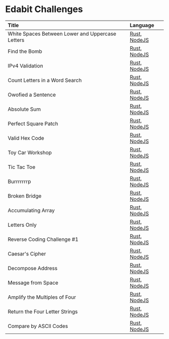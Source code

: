 # Edabit Challenges

| Title                                            | Language                                         |
| :----------------------------------------------- | :----------------------------------------------- |
| White Spaces Between Lower and Uppercase Letters | [Rust][edabit-rust-01], [NodeJS][edabit-node-01] |
| Find the Bomb                                    | [Rust][edabit-rust-02], [NodeJS][edabit-node-02] |
| IPv4 Validation                                  | [Rust][edabit-rust-03], [NodeJS][edabit-node-03] |
| Count Letters in a Word Search                   | [Rust][edabit-rust-04], [NodeJS][edabit-node-04] |
| Owofied a Sentence                               | [Rust][edabit-rust-05], [NodeJS][edabit-node-05] |
| Absolute Sum                                     | [Rust][edabit-rust-06], [NodeJS][edabit-node-06] |
| Perfect Square Patch                             | [Rust][edabit-rust-07], [NodeJS][edabit-node-07] |
| Valid Hex Code                                   | [Rust][edabit-rust-08], [NodeJS][edabit-node-08] |
| Toy Car Workshop                                 | [Rust][edabit-rust-09], [NodeJS][edabit-node-09] |
| Tic Tac Toe                                      | [Rust][edabit-rust-10], [NodeJS][edabit-node-10] |
| Burrrrrrrp                                       | [Rust][edabit-rust-11], [NodeJS][edabit-node-11] |
| Broken Bridge                                    | [Rust][edabit-rust-12], [NodeJS][edabit-node-12] |
| Accumulating Array                               | [Rust][edabit-rust-13], [NodeJS][edabit-node-13] |
| Letters Only                                     | [Rust][edabit-rust-14], [NodeJS][edabit-node-14] |
| Reverse Coding Challenge #1                      | [Rust][edabit-rust-15], [NodeJS][edabit-node-15] |
| Caesar's Cipher                                  | [Rust][edabit-rust-16], [NodeJS][edabit-node-16] |
| Decompose Address                                | [Rust][edabit-rust-17], [NodeJS][edabit-node-17] |
| Message from Space                               | [Rust][edabit-rust-18], [NodeJS][edabit-node-18] |
| Amplify the Multiples of Four                    | [Rust][edabit-rust-19], [NodeJS][edabit-node-19] |
| Return the Four Letter Strings                   | [Rust][edabit-rust-20], [NodeJS][edabit-node-20] |
| Compare by ASCII Codes                           | [Rust][edabit-rust-21], [NodeJS][edabit-node-21] |

[edabit-rust-01]: https://github.com/Tagnard/challanges/blob/2b859ace6792f3736881d65cbad943ffc1f6b555/edabit/rust/src/lib.rs#L5-L12
[edabit-node-01]: https://github.com/Tagnard/challanges/blob/e0f7406a09d1e63bf0a529ecc5cfeba555d680a0/edabit/nodejs/src/lib.js#L1-L4
[edabit-rust-02]: https://github.com/Tagnard/challanges/blob/2b859ace6792f3736881d65cbad943ffc1f6b555/edabit/rust/src/lib.rs#L21-L30
[edabit-node-02]: https://github.com/Tagnard/challanges/blob/e0f7406a09d1e63bf0a529ecc5cfeba555d680a0/edabit/nodejs/src/lib.js#L6-L10
[edabit-rust-03]: https://github.com/Tagnard/challanges/blob/2b859ace6792f3736881d65cbad943ffc1f6b555/edabit/rust/src/lib.rs#L39-L58
[edabit-node-03]: https://github.com/Tagnard/challanges/blob/e0f7406a09d1e63bf0a529ecc5cfeba555d680a0/edabit/nodejs/src/lib.js#L12-L23
[edabit-rust-04]: https://github.com/Tagnard/challanges/blob/2b859ace6792f3736881d65cbad943ffc1f6b555/edabit/rust/src/lib.rs#L70-L83
[edabit-node-04]: https://github.com/Tagnard/challanges/blob/e0f7406a09d1e63bf0a529ecc5cfeba555d680a0/edabit/nodejs/src/lib.js#L25-L36
[edabit-rust-05]: https://github.com/Tagnard/challanges/blob/2b859ace6792f3736881d65cbad943ffc1f6b555/edabit/rust/src/lib.rs#L102-L109
[edabit-node-05]: https://github.com/Tagnard/challanges/blob/e0f7406a09d1e63bf0a529ecc5cfeba555d680a0/edabit/nodejs/src/lib.js#L38-L41
[edabit-rust-06]: https://github.com/Tagnard/challanges/blob/3ee8450d0a78ecce6349a0f0b05c5034026615ce/edabit/rust/src/lib.rs#L118-L127
[edabit-node-06]: https://github.com/Tagnard/challanges/blob/e0f7406a09d1e63bf0a529ecc5cfeba555d680a0/edabit/nodejs/src/lib.js#L43-L46
[edabit-rust-07]: https://github.com/Tagnard/challanges/blob/3ee8450d0a78ecce6349a0f0b05c5034026615ce/edabit/rust/src/lib.rs#L137-L142
[edabit-node-07]: https://github.com/Tagnard/challanges/blob/e0f7406a09d1e63bf0a529ecc5cfeba555d680a0/edabit/nodejs/src/lib.js#L48-L51
[edabit-rust-08]: https://github.com/Tagnard/challanges/blob/3ee8450d0a78ecce6349a0f0b05c5034026615ce/edabit/rust/src/lib.rs#L169-L175
[edabit-node-08]: https://github.com/Tagnard/challanges/blob/e0f7406a09d1e63bf0a529ecc5cfeba555d680a0/edabit/nodejs/src/lib.js#L53-L56
[edabit-rust-09]: https://github.com/Tagnard/challanges/blob/3ee8450d0a78ecce6349a0f0b05c5034026615ce/edabit/rust/src/lib.rs#L188-L202
[edabit-node-09]: https://github.com/Tagnard/challanges/blob/e0f7406a09d1e63bf0a529ecc5cfeba555d680a0/edabit/nodejs/src/lib.js#L58-L71
[edabit-rust-10]: https://github.com/Tagnard/challanges/blob/3ee8450d0a78ecce6349a0f0b05c5034026615ce/edabit/rust/src/lib.rs#L211-L232
[edabit-node-10]: https://github.com/Tagnard/challanges/blob/e0f7406a09d1e63bf0a529ecc5cfeba555d680a0/edabit/nodejs/src/lib.js#L73-L89
[edabit-rust-11]: https://github.com/Tagnard/challanges/blob/3ee8450d0a78ecce6349a0f0b05c5034026615ce/edabit/rust/src/lib.rs#L255-L260
[edabit-node-11]: https://github.com/Tagnard/challanges/blob/e0f7406a09d1e63bf0a529ecc5cfeba555d680a0/edabit/nodejs/src/lib.js#L91-L94
[edabit-rust-12]: https://github.com/Tagnard/challanges/blob/3ee8450d0a78ecce6349a0f0b05c5034026615ce/edabit/rust/src/lib.rs#L269-L279
[edabit-node-12]: https://github.com/Tagnard/challanges/blob/e0f7406a09d1e63bf0a529ecc5cfeba555d680a0/edabit/nodejs/src/lib.js#L96-L99
[edabit-rust-13]: https://github.com/Tagnard/challanges/blob/3ee8450d0a78ecce6349a0f0b05c5034026615ce/edabit/rust/src/lib.rs#L288-L301
[edabit-node-13]: https://github.com/Tagnard/challanges/blob/e0f7406a09d1e63bf0a529ecc5cfeba555d680a0/edabit/nodejs/src/lib.js#L101-L104
[edabit-rust-14]: https://github.com/Tagnard/challanges/blob/3ee8450d0a78ecce6349a0f0b05c5034026615ce/edabit/rust/src/lib.rs#L311-L317
[edabit-node-14]: https://github.com/Tagnard/challanges/blob/e0f7406a09d1e63bf0a529ecc5cfeba555d680a0/edabit/nodejs/src/lib.js#L106-L109
[edabit-rust-15]: https://github.com/Tagnard/challanges/blob/3ee8450d0a78ecce6349a0f0b05c5034026615ce/edabit/rust/src/lib.rs#L329-L339
[edabit-node-15]: https://github.com/Tagnard/challanges/blob/e0f7406a09d1e63bf0a529ecc5cfeba555d680a0/edabit/nodejs/src/lib.js#L111-L114
[edabit-rust-16]: https://github.com/Tagnard/challanges/blob/3ee8450d0a78ecce6349a0f0b05c5034026615ce/edabit/rust/src/lib.rs#L349-L373
[edabit-node-16]: https://github.com/Tagnard/challanges/blob/e0f7406a09d1e63bf0a529ecc5cfeba555d680a0/edabit/nodejs/src/lib.js#L116-L133
[edabit-rust-17]: https://github.com/Tagnard/challanges/blob/3ee8450d0a78ecce6349a0f0b05c5034026615ce/edabit/rust/src/lib.rs#L382-L395
[edabit-node-17]: https://github.com/Tagnard/challanges/blob/e0f7406a09d1e63bf0a529ecc5cfeba555d680a0/edabit/nodejs/src/lib.js#L135-L138
[edabit-rust-18]: https://github.com/Tagnard/challanges/blob/3ee8450d0a78ecce6349a0f0b05c5034026615ce/edabit/rust/src/lib.rs#L404-L417
[edabit-node-18]: https://github.com/Tagnard/challanges/blob/e0f7406a09d1e63bf0a529ecc5cfeba555d680a0/edabit/nodejs/src/lib.js#L140-L146
[edabit-rust-19]: https://github.com/Tagnard/challanges/blob/dfb8e34108fc1071840b68edd64b96d443774f74/edabit/rust/src/lib.rs#L426-L433
[edabit-node-19]: https://github.com/Tagnard/challanges/blob/d9bb4490ba4e85f2e08d5934fb33ef2cf22af8ad/edabit/nodejs/src/lib.js#L148-L157
[edabit-rust-20]: https://github.com/Tagnard/challanges/blob/2c63d3a41e43337e9c4725bf6d0ee7484f450b60/edabit/rust/src/lib.rs#L442-L448
[edabit-node-20]: https://github.com/Tagnard/challanges/blob/d9bb4490ba4e85f2e08d5934fb33ef2cf22af8ad/edabit/nodejs/src/lib.js#L159-L163
[edabit-rust-21]: https://github.com/Tagnard/challanges/blob/2c63d3a41e43337e9c4725bf6d0ee7484f450b60/edabit/rust/src/lib.rs#L457-L475
[edabit-node-21]: https://github.com/Tagnard/challanges/blob/d9bb4490ba4e85f2e08d5934fb33ef2cf22af8ad/edabit/nodejs/src/lib.js#L165-L173
